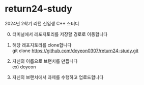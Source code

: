 # return24-study
2024년 2학기 리턴 신입생 C++ 스터디

0. 터미널에서 레포지토리를 저장할 경로로 이동합니다

1. 해당 레포지토리를 clone합니다
   <br> git clone https://github.com/doyeon0307/return24-study.git

2. 자신의 이름으로 브랜치를 만듭니다
   <br>ex) doyeon

3. 자신의 브랜치에서 과제를 수행하고 업로드합니다
